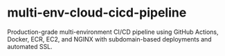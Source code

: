 # multi-env-cloud-cicd-pipeline
Production-grade multi-environment CI/CD pipeline using GitHub Actions, Docker, ECR, EC2, and NGINX with subdomain-based deployments and automated SSL.
